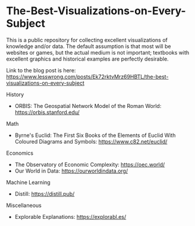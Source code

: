 # The-Best-Visualizations-on-Every-Subject
This is a public repository for collecting excellent visualizations of knowledge and/or data. The default assumption is that most will be websites or games, but the actual medium is not important; textbooks with excellent graphics and historical examples are perfectly desirable.

Link to the blog post is here: https://www.lesswrong.com/posts/Ek72rktvMrz69HBTL/the-best-visualizations-on-every-subject

History
- ORBIS: The Geospatial Network Model of the Roman World: https://orbis.stanford.edu/

Math
- Byrne's Euclid: The First Six Books of the Elements of Euclid With Coloured Diagrams and Symbols: https://www.c82.net/euclid/

Economics
- The Observatory of Economic Complexity: https://oec.world/
- Our World in Data: https://ourworldindata.org/

Machine Learning
- Distill: https://distill.pub/

Miscellaneous
- Explorable Explanations: https://explorabl.es/
